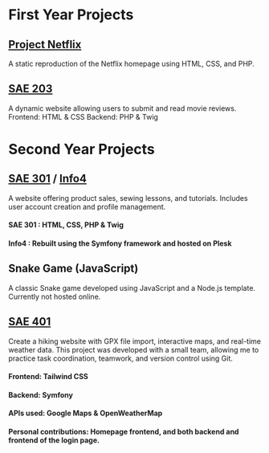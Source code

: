# First Year Projects

## [Project Netflix](https://tp2.iha.unistra.fr/~timmel/Netflix/Netflix.php)

A static reproduction of the Netflix homepage using HTML, CSS, and PHP.


## [SAE 203](https://tp2.iha.unistra.fr/~timmel/SAE203/index.php) 
A dynamic website allowing users to submit and read movie reviews.
Frontend: HTML & CSS
Backend: PHP & Twig


# Second Year Projects

## [SAE 301](https://tp2.iha.unistra.fr/~timmel/SAE301/accueil.php) / [Info4](https://info.timmel.etu.mmi-unistra.fr)
A website offering product sales, sewing lessons, and tutorials. Includes user account creation and profile management.

#### SAE 301 : HTML, CSS, PHP & Twig


#### Info4 : Rebuilt using the Symfony framework and hosted on Plesk


## Snake Game (JavaScript)
A classic Snake game developed using JavaScript and a Node.js template.
Currently not hosted online.

## [SAE 401](https://azure.roth.etu.mmi-unistra.fr/)
Create a hiking website with GPX file import, interactive maps, and real-time weather data. This project was developed with a small team, allowing me to practice task coordination, teamwork, and version control using Git. 
#### Frontend: Tailwind CSS
#### Backend: Symfony
#### APIs used: Google Maps & OpenWeatherMap
#### Personal contributions: Homepage frontend, and both backend and frontend of the login page.
